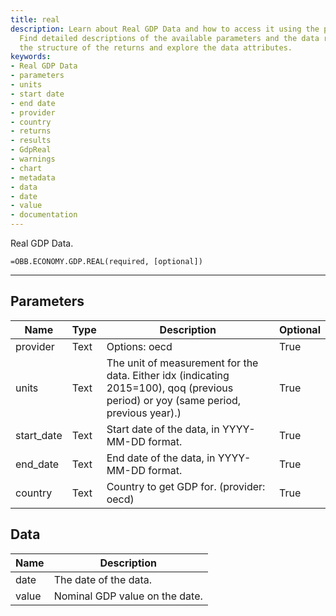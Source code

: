 ```yaml
---
title: real
description: Learn about Real GDP Data and how to access it using the provided parameters.
  Find detailed descriptions of the available parameters and the data returned. Understand
  the structure of the returns and explore the data attributes.
keywords: 
- Real GDP Data
- parameters
- units
- start date
- end date
- provider
- country
- returns
- results
- GdpReal
- warnings
- chart
- metadata
- data
- date
- value
- documentation
---
```


<!-- markdownlint-disable MD041 -->

Real GDP Data.

```excel wordwrap
=OBB.ECONOMY.GDP.REAL(required, [optional])
```

---

## Parameters

| Name | Type | Description | Optional |
| ---- | ---- | ----------- | -------- |
| provider | Text | Options: oecd | True |
| units | Text | The unit of measurement for the data. Either idx (indicating 2015=100), qoq (previous period) or yoy (same period, previous year).) | True |
| start_date | Text | Start date of the data, in YYYY-MM-DD format. | True |
| end_date | Text | End date of the data, in YYYY-MM-DD format. | True |
| country | Text | Country to get GDP for. (provider: oecd) | True |

## Data

| Name | Description |
| ---- | ----------- |
| date | The date of the data.  |
| value | Nominal GDP value on the date.  |
